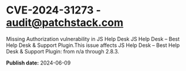 # CVE-2024-31273 - audit@patchstack.com

Missing Authorization vulnerability in JS Help Desk JS Help Desk – Best Help Desk & Support Plugin.This issue affects JS Help Desk – Best Help Desk & Support Plugin: from n/a through 2.8.3.

**Publish date:** 2024-06-09
